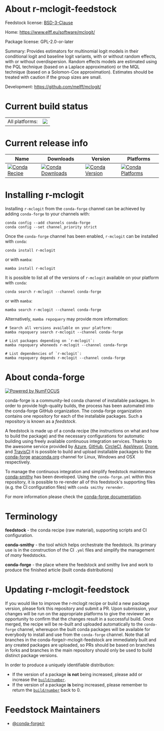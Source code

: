 About r-mclogit-feedstock
=========================

Feedstock license: [BSD-3-Clause](https://github.com/conda-forge/r-mclogit-feedstock/blob/main/LICENSE.txt)

Home: https://www.elff.eu/software/mclogit/

Package license: GPL-2.0-or-later

Summary: Provides estimators for multinomial logit models in their conditional logit and baseline logit variants, with or without random effects, with or without overdispersion. Random effects models are estimated using the PQL technique (based on a Laplace approximation) or the MQL technique (based on a Solomon-Cox approximation). Estimates should be treated with caution if the group sizes are small.

Development: https://github.com/melff/mclogit/

Current build status
====================


<table><tr><td>All platforms:</td>
    <td>
      <a href="https://dev.azure.com/conda-forge/feedstock-builds/_build/latest?definitionId=18782&branchName=main">
        <img src="https://dev.azure.com/conda-forge/feedstock-builds/_apis/build/status/r-mclogit-feedstock?branchName=main">
      </a>
    </td>
  </tr>
</table>

Current release info
====================

| Name | Downloads | Version | Platforms |
| --- | --- | --- | --- |
| [![Conda Recipe](https://img.shields.io/badge/recipe-r--mclogit-green.svg)](https://anaconda.org/conda-forge/r-mclogit) | [![Conda Downloads](https://img.shields.io/conda/dn/conda-forge/r-mclogit.svg)](https://anaconda.org/conda-forge/r-mclogit) | [![Conda Version](https://img.shields.io/conda/vn/conda-forge/r-mclogit.svg)](https://anaconda.org/conda-forge/r-mclogit) | [![Conda Platforms](https://img.shields.io/conda/pn/conda-forge/r-mclogit.svg)](https://anaconda.org/conda-forge/r-mclogit) |

Installing r-mclogit
====================

Installing `r-mclogit` from the `conda-forge` channel can be achieved by adding `conda-forge` to your channels with:

```
conda config --add channels conda-forge
conda config --set channel_priority strict
```

Once the `conda-forge` channel has been enabled, `r-mclogit` can be installed with `conda`:

```
conda install r-mclogit
```

or with `mamba`:

```
mamba install r-mclogit
```

It is possible to list all of the versions of `r-mclogit` available on your platform with `conda`:

```
conda search r-mclogit --channel conda-forge
```

or with `mamba`:

```
mamba search r-mclogit --channel conda-forge
```

Alternatively, `mamba repoquery` may provide more information:

```
# Search all versions available on your platform:
mamba repoquery search r-mclogit --channel conda-forge

# List packages depending on `r-mclogit`:
mamba repoquery whoneeds r-mclogit --channel conda-forge

# List dependencies of `r-mclogit`:
mamba repoquery depends r-mclogit --channel conda-forge
```


About conda-forge
=================

[![Powered by
NumFOCUS](https://img.shields.io/badge/powered%20by-NumFOCUS-orange.svg?style=flat&colorA=E1523D&colorB=007D8A)](https://numfocus.org)

conda-forge is a community-led conda channel of installable packages.
In order to provide high-quality builds, the process has been automated into the
conda-forge GitHub organization. The conda-forge organization contains one repository
for each of the installable packages. Such a repository is known as a *feedstock*.

A feedstock is made up of a conda recipe (the instructions on what and how to build
the package) and the necessary configurations for automatic building using freely
available continuous integration services. Thanks to the awesome service provided by
[Azure](https://azure.microsoft.com/en-us/services/devops/), [GitHub](https://github.com/),
[CircleCI](https://circleci.com/), [AppVeyor](https://www.appveyor.com/),
[Drone](https://cloud.drone.io/welcome), and [TravisCI](https://travis-ci.com/)
it is possible to build and upload installable packages to the
[conda-forge](https://anaconda.org/conda-forge) [anaconda.org](https://anaconda.org/)
channel for Linux, Windows and OSX respectively.

To manage the continuous integration and simplify feedstock maintenance
[conda-smithy](https://github.com/conda-forge/conda-smithy) has been developed.
Using the ``conda-forge.yml`` within this repository, it is possible to re-render all of
this feedstock's supporting files (e.g. the CI configuration files) with ``conda smithy rerender``.

For more information please check the [conda-forge documentation](https://conda-forge.org/docs/).

Terminology
===========

**feedstock** - the conda recipe (raw material), supporting scripts and CI configuration.

**conda-smithy** - the tool which helps orchestrate the feedstock.
                   Its primary use is in the construction of the CI ``.yml`` files
                   and simplify the management of *many* feedstocks.

**conda-forge** - the place where the feedstock and smithy live and work to
                  produce the finished article (built conda distributions)


Updating r-mclogit-feedstock
============================

If you would like to improve the r-mclogit recipe or build a new
package version, please fork this repository and submit a PR. Upon submission,
your changes will be run on the appropriate platforms to give the reviewer an
opportunity to confirm that the changes result in a successful build. Once
merged, the recipe will be re-built and uploaded automatically to the
`conda-forge` channel, whereupon the built conda packages will be available for
everybody to install and use from the `conda-forge` channel.
Note that all branches in the conda-forge/r-mclogit-feedstock are
immediately built and any created packages are uploaded, so PRs should be based
on branches in forks and branches in the main repository should only be used to
build distinct package versions.

In order to produce a uniquely identifiable distribution:
 * If the version of a package **is not** being increased, please add or increase
   the [``build/number``](https://docs.conda.io/projects/conda-build/en/latest/resources/define-metadata.html#build-number-and-string).
 * If the version of a package **is** being increased, please remember to return
   the [``build/number``](https://docs.conda.io/projects/conda-build/en/latest/resources/define-metadata.html#build-number-and-string)
   back to 0.

Feedstock Maintainers
=====================

* [@conda-forge/r](https://github.com/orgs/conda-forge/teams/r/)

